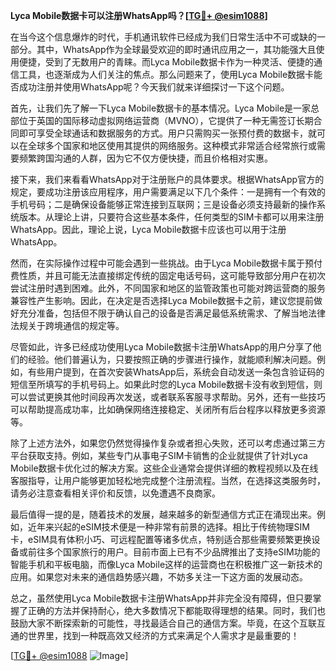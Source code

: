 **Lyca Mobile数据卡可以注册WhatsApp吗？[[TG💪+ @esim1088](https://t.me/s/esim1088)]**

在当今这个信息爆炸的时代，手机通讯软件已经成为我们日常生活中不可或缺的一部分。其中，WhatsApp作为全球最受欢迎的即时通讯应用之一，其功能强大且使用便捷，受到了无数用户的青睐。而Lyca Mobile数据卡作为一种灵活、便捷的通信工具，也逐渐成为人们关注的焦点。那么问题来了，使用Lyca Mobile数据卡能否成功注册并使用WhatsApp呢？今天我们就来详细探讨一下这个问题。

首先，让我们先了解一下Lyca Mobile数据卡的基本情况。Lyca Mobile是一家总部位于英国的国际移动虚拟网络运营商（MVNO），它提供了一种无需签订长期合同即可享受全球通话和数据服务的方式。用户只需购买一张预付费的数据卡，就可以在全球多个国家和地区使用其提供的网络服务。这种模式非常适合经常旅行或需要频繁跨国沟通的人群，因为它不仅方便快捷，而且价格相对实惠。

接下来，我们来看看WhatsApp对于注册账户的具体要求。根据WhatsApp官方的规定，要成功注册该应用程序，用户需要满足以下几个条件：一是拥有一个有效的手机号码；二是确保设备能够正常连接到互联网；三是设备必须支持最新的操作系统版本。从理论上讲，只要符合这些基本条件，任何类型的SIM卡都可以用来注册WhatsApp。因此，理论上说，Lyca Mobile数据卡应该也可以用于注册WhatsApp。

然而，在实际操作过程中可能会遇到一些挑战。由于Lyca Mobile数据卡属于预付费性质，并且可能无法直接绑定传统的固定电话号码，这可能导致部分用户在初次尝试注册时遇到困难。此外，不同国家和地区的监管政策也可能对跨运营商的服务兼容性产生影响。因此，在决定是否选择Lyca Mobile数据卡之前，建议您提前做好充分准备，包括但不限于确认自己的设备是否满足最低系统需求、了解当地法律法规关于跨境通信的规定等。

尽管如此，许多已经成功使用Lyca Mobile数据卡注册WhatsApp的用户分享了他们的经验。他们普遍认为，只要按照正确的步骤进行操作，就能顺利解决问题。例如，有些用户提到，在首次安装WhatsApp后，系统会自动发送一条包含验证码的短信至所填写的手机号码上。如果此时您的Lyca Mobile数据卡没有收到短信，则可以尝试更换其他时间段再次发送，或者联系客服寻求帮助。另外，还有一些技巧可以帮助提高成功率，比如确保网络连接稳定、关闭所有后台程序以释放更多资源等。

除了上述方法外，如果您仍然觉得操作复杂或者担心失败，还可以考虑通过第三方平台获取支持。例如，某些专门从事电子SIM卡销售的企业就提供了针对Lyca Mobile数据卡优化过的解决方案。这些企业通常会提供详细的教程视频以及在线客服指导，让用户能够更加轻松地完成整个注册流程。当然，在选择这类服务时，请务必注意查看相关评价和反馈，以免遭遇不良商家。

最后值得一提的是，随着技术的发展，越来越多的新型通信方式正在涌现出来。例如，近年来兴起的eSIM技术便是一种非常有前景的选择。相比于传统物理SIM卡，eSIM具有体积小巧、可远程配置等诸多优点，特别适合那些需要频繁更换设备或前往多个国家旅行的用户。目前市面上已有不少品牌推出了支持eSIM功能的智能手机和平板电脑，而像Lyca Mobile这样的运营商也在积极推广这一新技术的应用。如果您对未来的通信趋势感兴趣，不妨多关注一下这方面的发展动态。

总之，虽然使用Lyca Mobile数据卡注册WhatsApp并非完全没有障碍，但只要掌握了正确的方法并保持耐心，绝大多数情况下都能取得理想的结果。同时，我们也鼓励大家不断探索新的可能性，寻找最适合自己的通信方案。毕竟，在这个互联互通的世界里，找到一种既高效又经济的方式来满足个人需求才是最重要的！

[[TG💪+ @esim1088](https://t.me/s/esim1088) ![Image](https://i.postimg.cc/4NQfJmqS/Snipaste-2025-05-13-00-14-12.png)]